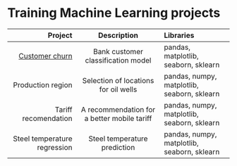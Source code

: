 #  Training Machine Learning projects

| Project | Description | Libraries|
|----:|:----:|:----------|
| [Customer churn](https://github.com/tintubiel/ML_projects/tree/main/%D0%BE%D1%82%D1%82%D0%BE%D0%BA%20%D0%BA%D0%BB%D0%B8%D0%B5%D0%BD%D1%82%D0%BE%D0%B2) | Bank customer classification model | pandas, matplotlib, seaborn, sklearn |
| Production region|  Selection of locations for oil wells | pandas, numpy, matplotlib, seaborn, sklearn |
| Tariff recomendation| A recommendation for a better mobile tariff| pandas, numpy, matplotlib, seaborn, sklearn |
| Steel temperature regression| Steel temperature prediction| pandas, numpy, matplotlib, seaborn, sklearn |
